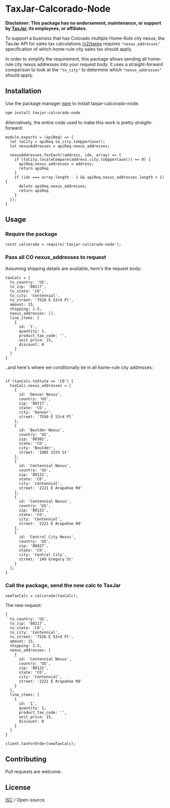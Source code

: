 # TaxJar-Calcorado-Node
**Disclaimer: This package has no endorsement, maintenance, or support by [TaxJar](HTTP://www.taxjar.com), its employees, or affiliates.**

To support a business that has Colorado multiple Home-Rule city nexus, the TaxJar API for sales tax calculations [/v2/taxes](https://developers.taxjar.com/api/reference/#taxes) requires `"nexus_addresses"` specification of which home-rule city sales tax should apply.

In order to simplify the requirement, this package allows sending all home-rule city nexus addresses into your request body. It uses a straight-forward comparison to look at the `"to_city"` to determine which `"nexus_addresses"` should apply.

## Installation

Use the package manager [npm](https://www.npmjs.com/) to install taxjar-calcorado-node.

```bash
npm install taxjar-calcorado-node
```

Alternatively, the entire code used to make this work is pretty straight-forward:
```
module.exports = (apiReq) => {
  let toCity = apiReq.to_city.toUpperCase();
  let nexusAddresses = apiReq.nexus_addresses;

  nexusAddresses.forEach((address, idx, array) => {
    if (toCity.localeCompare(address.city.toUpperCase()) == 0) {
      apiReq.nexus_addresses = address;
      return apiReq
    }
    if (idx === array.length - 1 && apiReq.nexus_addresses.length > 1) {
      delete apiReq.nexus_addresses;
      return apiReq
    }
  });
}
```
## Usage

### Require the package
```const calcorado = require('taxjar-calcorado-node');```

### Pass all CO nexus_addresses to request

Assuming shipping details are available, here's the request body:
```
taxCalc = {
  to_country: 'US',
  to_zip: '80217',
  to_state: 'CO',
  to_city: 'Centennial',
  to_street: '7526 E 53rd Pl',
  amount: 15,
  shipping: 1.5,
  nexus_addresses: [],
  line_items: [
    {
      id: '1',
      quantity: 1,
      product_tax_code: '',
      unit_price: 15,
      discount: 0
    }
  ]
}
```
..and here's where we conditionally tie in all home-rule city addresses:
```

if (taxCalc.toState == 'CO') {
  taxCalc.nexus_addresses = [
    {
      id: 'Denver Nexus',
      country: 'US',
      zip: '80217',
      state: 'CO',
      city: 'Denver',
      street: '7550 E 53rd Pl'
    },
    {
      id: 'Boulder Nexus',
      country: 'US',
      zip: '80302',
      state: 'CO',
      city: 'Boulder',
      street: '1905 15th St'
    },
    {
      id: 'Centennial Nexus',
      country: 'US',
      zip: '80122',
      state: 'CO',
      city: 'Centennial',
      street: '2221 E Arapahoe Rd'
    },
    {
      id: 'Centennial Nexus',
      country: 'US',
      zip: '80122',
      state: 'CO',
      city: 'Centennial',
      street: '2221 E Arapahoe Rd'
    },
    {
      id: 'Central City Nexus',
      country: 'US',
      zip: '80427',
      state: 'CO',
      city: 'Central City',
      street: '149 Gregory St'
    }
  ];
}
```

### Call the package, send the new calc to TaxJar
```
newTaxCalc = calcorado(taxCalc);
```
The new request:
```
{
  to_country: 'US',
  to_zip: '80217',
  to_state: 'CO',
  to_city: 'Centennial',
  to_street: '7526 E 53rd Pl',
  amount: 15,
  shipping: 1.5,
  nexus_addresses: [
    {
      id: 'Centennial Nexus',
      country: 'US',
      zip: '80122',
      state: 'CO',
      city: 'Centennial',
      street: '2221 E Arapahoe Rd'
    }
  ],
  line_items: [
    {
      id: '1',
      quantity: 1,
      product_tax_code: '',
      unit_price: 15,
      discount: 0
    }
  ]
}

```
```
client.taxForOrder(newTaxCalc);

```
## Contributing
Pull requests are welcome.

## License
[ISC](https://opensource.org/licenses/ISC) / Open-source.
